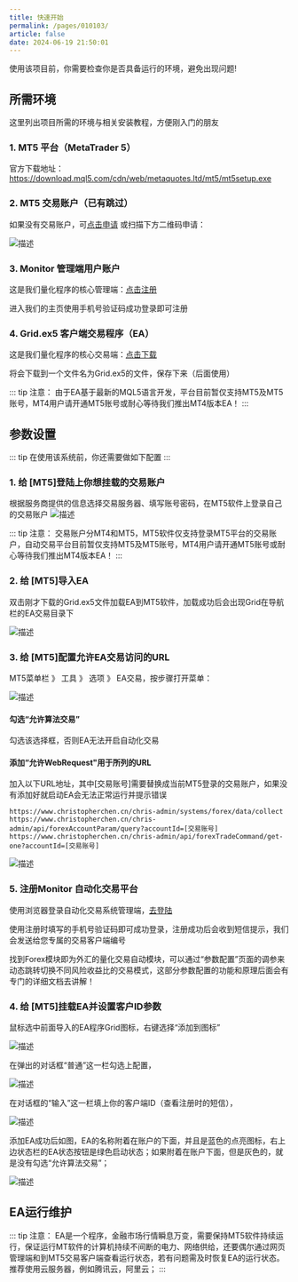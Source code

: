 ```yaml
---
title: 快速开始
permalink: /pages/010103/
article: false
date: 2024-06-19 21:50:01
---
```


使用该项目前，你需要检查你是否具备运行的环境，避免出现问题!

## 所需环境

这里列出项目所需的环境与相关安装教程，方便刚入门的朋友


### 1. MT5 平台（MetaTrader 5）
官方下载地址：https://download.mql5.com/cdn/web/metaquotes.ltd/mt5/mt5setup.exe

### 2. MT5 交易账户（已有跳过）

如果没有交易账户，可[点击申请](https://secure.tick-mill.com?utm_campaign=ib_link&utm_content=IB36228754&utm_medium=Open+Account&utm_source=link&lp=https%3A%2F%2Fsecure.tick-mill.com%2Fzh%2Fen%2Fsign-up)
或扫描下方二维码申请：

![描述](/logo/tickmill-invite.png)

### 3. Monitor 管理端用户账户
这是我们量化程序的核心管理端：[点击注册](https://www.christopherchen.cn/)

进入我们的主页使用手机号验证码成功登录即可注册

### 4. Grid.ex5 客户端交易程序（EA）
这是我们量化程序的核心交易端：[点击下载](/EA/Grid.ex5)


将会下载到一个文件名为Grid.ex5的文件，保存下来（后面使用）

::: tip 注意：
由于EA基于最新的MQL5语言开发，平台目前暂仅支持MT5及MT5账号，MT4用户请开通MT5账号或耐心等待我们推出MT4版本EA！
:::

## 参数设置
::: tip
在使用该系统前，你还需要做如下配置
:::

### 1. 给 [MT5]登陆上你想挂载的交易账户

根据服务商提供的信息选择交易服务器、填写账号密码，在MT5软件上登录自己的交易账户
![描述](/EA/LOGIN.png)

::: tip 注意：
交易账户分MT4和MT5，MT5软件仅支持登录MT5平台的交易账户，自动交易平台目前暂仅支持MT5及MT5账号，MT4用户请开通MT5账号或耐心等待我们推出MT4版本EA！
:::

### 2. 给 [MT5]导入EA

双击刚才下载的Grid.ex5文件加载EA到MT5软件，加载成功后会出现Grid在导航栏的EA交易目录下

![描述](/EA/EA-IMPORT.png)

### 3. 给 [MT5]配置允许EA交易访问的URL

MT5菜单栏 》 工具 》 选项 》 EA交易，按步骤打开菜单：

![描述](/EA/EA-OPTIONS.png)

#### 勾选“允许算法交易”
勾选该选择框，否则EA无法开启自动化交易
#### 添加“允许WebRequest"用于所列的URL
加入以下URL地址，其中[交易账号]需要替换成当前MT5登录的交易账户，如果没有添加好就启动EA会无法正常运行并提示错误
```
https://www.christopherchen.cn/chris-admin/systems/forex/data/collect
https://www.christopherchen.cn/chris-admin/api/forexAccountParam/query?accountId=[交易账号]
https://www.christopherchen.cn/chris-admin/api/forexTradeCommand/get-one?accountId=[交易账号]
```

![描述](/EA/IMPORT-EA.png)

### 5. 注册Monitor 自动化交易平台

使用浏览器登录自动化交易系统管理端，[去登陆](https://www.christopherchen.cn/)

使用注册时填写的手机号验证码即可成功登录，注册成功后会收到短信提示，我们会发送给您专属的交易客户端编号

找到Forex模块即为外汇的量化交易自动模块，可以通过“参数配置”页面的调参来动态跳转切换不同风险收益比的交易模式，这部分参数配置的功能和原理后面会有专门的详细文档去讲解！

### 4. 给 [MT5]挂载EA并设置客户ID参数

鼠标选中前面导入的EA程序Grid图标，右键选择“添加到图标”


![描述](/EA/EA-LOAD-1.png)

在弹出的对话框“普通”这一栏勾选上配置，

![描述](/EA/EA-LOAD-2-1.png)

在对话框的“输入”这一栏填上你的客户端ID（查看注册时的短信），

![描述](/EA/EA-LOAD-2-2.png)

添加EA成功后如图，EA的名称附着在账户的下面，并且是蓝色的点亮图标，右上边状态栏的EA状态按钮是绿色启动状态；如果附着在账户下面，但是灰色的，就是没有勾选“允许算法交易”；


![描述](/EA/EA-LOAD-3-1.png)

## EA运行维护

::: tip 注意：
EA是一个程序，金融市场行情瞬息万变，需要保持MT5软件持续运行，保证运行MT软件的计算机持续不间断的电力、网络供给，还要偶尔通过网页管理端和到MT5交易客户端查看运行状态，若有问题需及时恢复EA的运行状态。
推荐使用云服务器，例如腾讯云，阿里云；
:::

<!-- ### 初始使用过程常见问题
*1、依赖安装失败*

可通过配置淘宝的镜像源解决
```
npm config set registry https://registry.npm.taobao.org
配置后可通过下面方式来验证是否成功
npm config get registry

在 ~/.npmrc 加入下面内容，可以避免安装 node-sass 失败
sass_binary_site=https://npm.taobao.org/mirrors/node-sass/

.npmrc 文件位于
win：C:\Users\[你的账户名称]\.npmrc
linux：直接使用 vi ~/.npmrc
```
*2、linux 系统在安装依赖的时候会出现 node-sass 无法安装的问题*

解决方案：
```
1. 单独安装：npm install --unsafe-perm node-sass 
2. 直接使用：npm install --unsafe-perm
``` -->

<Vssue :title="$title" />
